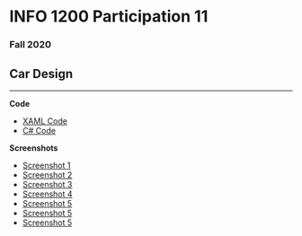 # INFO 1200 Participation 11
### Fall 2020

## Car Design

--- 
**Code**
 - [XAML Code](https://github.com/iingles/iiCarDesign/blob/master/iiCarDesign/MainPage.xaml)
 - [C# Code](https://github.com/iingles/iiCarDesign/blob/master/iiCarDesign/MainPage.xaml.cs)

**Screenshots**
 - [Screenshot 1](https://github.com/iingles/iiCarDesign/blob/master/Screenshot_20201020-164151.jpg)
 - [Screenshot 2](https://github.com/iingles/iiCarDesign/blob/master/Screenshot_20201020-164203.jpg)
 - [Screenshot 3](https://github.com/iingles/iiCarDesign/blob/master/Screenshot_20201020-164217.jpg)
 - [Screenshot 4](https://github.com/iingles/iiCarDesign/blob/master/Screenshot_20201020-164226.jpg)
 - [Screenshot 5](https://github.com/iingles/iiCarDesign/blob/master/Screenshot_20201020-164241.jpg)
 - [Screenshot 5](https://github.com/iingles/iiCarDesign/blob/master/Screenshot_20201020-164255.jpg)
 - [Screenshot 5](https://github.com/iingles/iiCarDesign/blob/master/Screenshot_20201020-164300.jpg)